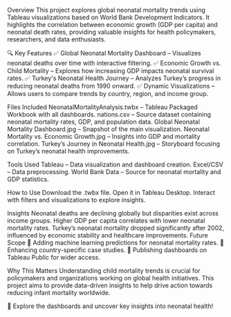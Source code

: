 Overview
This project explores global neonatal mortality trends using Tableau visualizations based on World Bank Development Indicators. It highlights the correlation between economic growth (GDP per capita) and neonatal death rates, providing valuable insights for health policymakers, researchers, and data enthusiasts.

🔍 Key Features
✅ Global Neonatal Mortality Dashboard – Visualizes neonatal deaths over time with interactive filtering.
✅ Economic Growth vs. Child Mortality – Explores how increasing GDP impacts neonatal survival rates.
✅ Turkey's Neonatal Health Journey – Analyzes Turkey’s progress in reducing neonatal deaths from 1990 onward.
✅ Dynamic Visualizations – Allows users to compare trends by country, region, and income group.

Files Included
NeonatalMortalityAnalysis.twbx – Tableau Packaged Workbook with all dashboards.
nations.csv – Source dataset containing neonatal mortality rates, GDP, and population data.
Global Neonatal Mortality Dashboard.jpg – Snapshot of the main visualization.
Neonatal Mortality vs. Economic Growth.jpg – Insights into GDP and mortality correlation.
Turkey’s Journey in Neonatal Health.jpg – Storyboard focusing on Turkey’s neonatal health improvements.

Tools Used
Tableau – Data visualization and dashboard creation.
Excel/CSV – Data preprocessing.
World Bank Data – Source for neonatal mortality and GDP statistics.

How to Use
Download the .twbx file.
Open it in Tableau Desktop.
Interact with filters and visualizations to explore insights.

Insights
Neonatal deaths are declining globally but disparities exist across income groups.
Higher GDP per capita correlates with lower neonatal mortality rates.
Turkey’s neonatal mortality dropped significantly after 2002, influenced by economic stability and healthcare improvements.
 Future Scope
📌 Adding machine learning predictions for neonatal mortality rates.
📌 Enhancing country-specific case studies.
📌 Publishing dashboards on Tableau Public for wider access.

Why This Matters
Understanding child mortality trends is crucial for policymakers and organizations working on global health initiatives. This project aims to provide data-driven insights to help drive action towards reducing infant mortality worldwide.

🚀 Explore the dashboards and uncover key insights into neonatal health!
